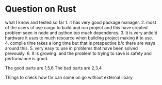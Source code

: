 # Question on Rust

what I know and tested so far
    1. it has very good package manager.
    2. most of the users of use cargo to build and run project and this have created problem seen in node and python too much dependency. 
    3. it is very antiold hardware it uses to much resource when building project making it to use.
    4. compile time takes a long time but that is prespective b/c there are ways around this. 
    5. very easy to use in problems that have been solved prevously. 
    6. It is growing. and the problem to trying to save is safety and performance is good. 

The good parts are 1,5,6
The bad parts are 2,3,4


Things to check how far can some on go without external libary 
    
        

